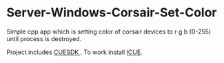 # Server-Windows-Corsair-Set-Color
Simple cpp app which is setting color of corsair devices to r g b (0-255) until process is destroyed.

Project includes <a href=https://github.com/CorsairOfficial/cue-sdk>CUESDK </a>.
 To work install <a href=https://www.corsair.com/us/en/icue> ICUE</a>.
